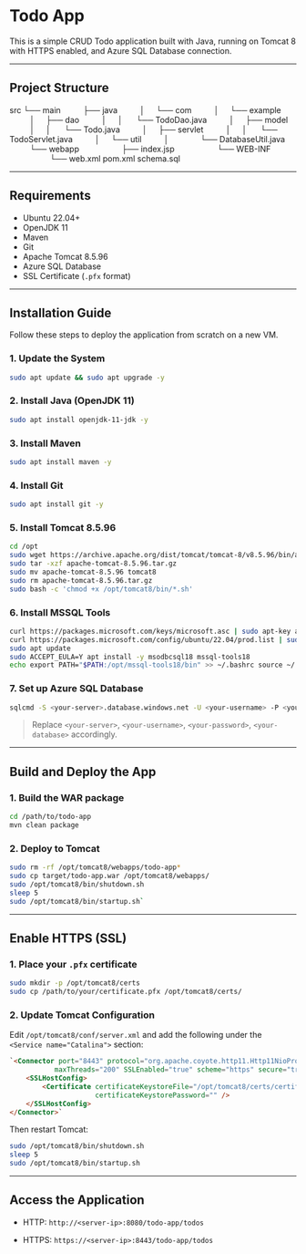 # Todo App

This is a simple CRUD Todo application built with Java, running on Tomcat 8 with HTTPS enabled, and Azure SQL Database connection.

---

## Project Structure
src
└── main
&nbsp;&nbsp;&nbsp;&nbsp;&nbsp;&nbsp;&nbsp;&nbsp;&nbsp;├── java
&nbsp;&nbsp;&nbsp;&nbsp;&nbsp;&nbsp;&nbsp;&nbsp;&nbsp;│&nbsp;&nbsp;&nbsp;&nbsp;&nbsp;└── com
&nbsp;&nbsp;&nbsp;&nbsp;&nbsp;&nbsp;&nbsp;&nbsp;&nbsp;│&nbsp;&nbsp;&nbsp;&nbsp;&nbsp;└── example
&nbsp;&nbsp;&nbsp;&nbsp;&nbsp;&nbsp;&nbsp;&nbsp;&nbsp;│&nbsp;&nbsp;&nbsp;&nbsp;&nbsp;├── dao
&nbsp;&nbsp;&nbsp;&nbsp;&nbsp;&nbsp;&nbsp;&nbsp;&nbsp;│&nbsp;&nbsp;&nbsp;&nbsp;&nbsp;│&nbsp;&nbsp;&nbsp;&nbsp;&nbsp;&nbsp;└── TodoDao.java
&nbsp;&nbsp;&nbsp;&nbsp;&nbsp;&nbsp;&nbsp;&nbsp;&nbsp;│&nbsp;&nbsp;&nbsp;&nbsp;&nbsp;├── model
&nbsp;&nbsp;&nbsp;&nbsp;&nbsp;&nbsp;&nbsp;&nbsp;&nbsp;│&nbsp;&nbsp;&nbsp;&nbsp;&nbsp;│&nbsp;&nbsp;&nbsp;&nbsp;&nbsp;&nbsp;└── Todo.java
&nbsp;&nbsp;&nbsp;&nbsp;&nbsp;&nbsp;&nbsp;&nbsp;&nbsp;│&nbsp;&nbsp;&nbsp;&nbsp;&nbsp;├── servlet
&nbsp;&nbsp;&nbsp;&nbsp;&nbsp;&nbsp;&nbsp;&nbsp;&nbsp;│&nbsp;&nbsp;&nbsp;&nbsp;&nbsp;│&nbsp;&nbsp;&nbsp;&nbsp;&nbsp;&nbsp;└── TodoServlet.java
&nbsp;&nbsp;&nbsp;&nbsp;&nbsp;&nbsp;&nbsp;&nbsp;&nbsp;│&nbsp;&nbsp;&nbsp;&nbsp;&nbsp;└── util
&nbsp;&nbsp;&nbsp;&nbsp;&nbsp;&nbsp;&nbsp;&nbsp;&nbsp;│&nbsp;&nbsp;&nbsp;&nbsp;&nbsp;&nbsp;&nbsp;&nbsp;&nbsp;&nbsp;&nbsp;&nbsp;&nbsp;&nbsp;└── DatabaseUtil.java
&nbsp;&nbsp;&nbsp;&nbsp;&nbsp;&nbsp;&nbsp;&nbsp;&nbsp;└── webapp
&nbsp;&nbsp;&nbsp;&nbsp;&nbsp;&nbsp;&nbsp;&nbsp;&nbsp;&nbsp;&nbsp;&nbsp;&nbsp;&nbsp;&nbsp;&nbsp;&nbsp;&nbsp;├── index.jsp
&nbsp;&nbsp;&nbsp;&nbsp;&nbsp;&nbsp;&nbsp;&nbsp;&nbsp;&nbsp;&nbsp;&nbsp;&nbsp;&nbsp;&nbsp;&nbsp;&nbsp;&nbsp;└── WEB-INF
&nbsp;&nbsp;&nbsp;&nbsp;&nbsp;&nbsp;&nbsp;&nbsp;&nbsp;&nbsp;&nbsp;&nbsp;&nbsp;&nbsp;&nbsp;&nbsp;&nbsp;&nbsp;└── web.xml
pom.xml
schema.sql

---

## Requirements

- Ubuntu 22.04+
- OpenJDK 11
- Maven
- Git
- Apache Tomcat 8.5.96
- Azure SQL Database
- SSL Certificate (`.pfx` format)

---

## Installation Guide

Follow these steps to deploy the application from scratch on a new VM.

### 1. Update the System
```bash
sudo apt update && sudo apt upgrade -y
```
### 2. Install Java (OpenJDK 11)
```bash
sudo apt install openjdk-11-jdk -y
```
### 3. Install Maven
```bash
sudo apt install maven -y 
```
### 4. Install Git
```bash
sudo apt install git -y
```
### 5. Install Tomcat 8.5.96
```bash
cd /opt
sudo wget https://archive.apache.org/dist/tomcat/tomcat-8/v8.5.96/bin/apache-tomcat-8.5.96.tar.gz
sudo tar -xzf apache-tomcat-8.5.96.tar.gz
sudo mv apache-tomcat-8.5.96 tomcat8
sudo rm apache-tomcat-8.5.96.tar.gz
sudo bash -c 'chmod +x /opt/tomcat8/bin/*.sh'
```
### 6. Install MSSQL Tools
```bash
curl https://packages.microsoft.com/keys/microsoft.asc | sudo apt-key add -
curl https://packages.microsoft.com/config/ubuntu/22.04/prod.list | sudo tee /etc/apt/sources.list.d/mssql-release.list
sudo apt update
sudo ACCEPT_EULA=Y apt install -y msodbcsql18 mssql-tools18
echo export PATH="$PATH:/opt/mssql-tools18/bin" >> ~/.bashrc source ~/.bashrc
```
### 7. Set up Azure SQL Database
```bash
sqlcmd -S <your-server>.database.windows.net -U <your-username> -P <your-password> -d <your-database> -i schema.sql
```
> Replace `<your-server>`, `<your-username>`, `<your-password>`, `<your-database>` accordingly.

---

## Build and Deploy the App

### 1. Build the WAR package
```bash
cd /path/to/todo-app
mvn clean package
```
### 2. Deploy to Tomcat
```bash
sudo rm -rf /opt/tomcat8/webapps/todo-app*
sudo cp target/todo-app.war /opt/tomcat8/webapps/
sudo /opt/tomcat8/bin/shutdown.sh 
sleep 5
sudo /opt/tomcat8/bin/startup.sh` 
```
---

## Enable HTTPS (SSL)

### 1. Place your `.pfx` certificate
```bash
sudo mkdir -p /opt/tomcat8/certs
sudo cp /path/to/your/certificate.pfx /opt/tomcat8/certs/
```
### 2. Update Tomcat Configuration

Edit `/opt/tomcat8/conf/server.xml` and add the following under the `<Service name="Catalina">` section:
```html
`<Connector port="8443" protocol="org.apache.coyote.http11.Http11NioProtocol"
           maxThreads="200" SSLEnabled="true" scheme="https" secure="true">
    <SSLHostConfig>
        <Certificate certificateKeystoreFile="/opt/tomcat8/certs/certificate.pfx"
                     certificateKeystorePassword="" />
    </SSLHostConfig>
</Connector>` 
```
Then restart Tomcat:
```bash
sudo /opt/tomcat8/bin/shutdown.sh 
sleep 5
sudo /opt/tomcat8/bin/startup.sh 
```

---

## Access the Application

-   HTTP: `http://<server-ip>:8080/todo-app/todos`
    
-   HTTPS: `https://<server-ip>:8443/todo-app/todos`
